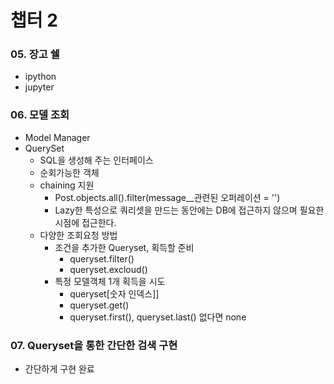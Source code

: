 # 챕터 2



### 05. 장고 쉘

- ipython
- jupyter



### 06. 모델 조회

- Model Manager
- QuerySet
  - SQL을 생성해 주는 인터페이스
  - 순회가능한 객체
  - chaining 지원
    - Post.objects.all().filter(message__관련된 오퍼레이션 = '')
    - Lazy한 특성으로 쿼리셋을 만드는 동안에는 DB에 접근하지 않으며 필요한 시점에 접근한다.
  - 다양한 조회요청 방법
    - 조건을 추가한 Queryset, 획득할 준비
      - queryset.filter()
      - queryset.excloud()
    - 특정 모델객체 1개 획득을 시도
      - queryset[숫자 인덱스]]
      - queryset.get()
      - queryset.first(), queryset.last() 없다면 none 

### 07. Queryset을 통한 간단한 검색 구현

- 간단하게 구현 완료

